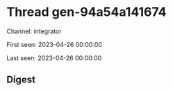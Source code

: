 # Thread gen-94a54a141674
Channel: integrator

First seen: 2023-04-26 00:00:00

Last seen: 2023-04-26 00:00:00

## Digest


